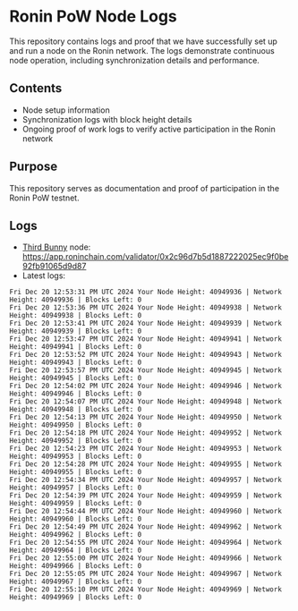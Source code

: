 # Ronin PoW Node Logs

This repository contains logs and proof that we have successfully set up and run a node on the Ronin network. The logs demonstrate continuous node operation, including synchronization details and performance.

## Contents

- Node setup information
- Synchronization logs with block height details
- Ongoing proof of work logs to verify active participation in the Ronin network

## Purpose

This repository serves as documentation and proof of participation in the Ronin PoW testnet.

## Logs

- [Third Bunny](https://thirdbunny.xyz/) node: https://app.roninchain.com/validator/0x2c96d7b5d1887222025ec9f0be92fb91065d9d87
- Latest logs:
```
Fri Dec 20 12:53:31 PM UTC 2024 Your Node Height: 40949936 | Network Height: 40949936 | Blocks Left: 0
Fri Dec 20 12:53:36 PM UTC 2024 Your Node Height: 40949938 | Network Height: 40949938 | Blocks Left: 0
Fri Dec 20 12:53:41 PM UTC 2024 Your Node Height: 40949939 | Network Height: 40949939 | Blocks Left: 0
Fri Dec 20 12:53:47 PM UTC 2024 Your Node Height: 40949941 | Network Height: 40949941 | Blocks Left: 0
Fri Dec 20 12:53:52 PM UTC 2024 Your Node Height: 40949943 | Network Height: 40949943 | Blocks Left: 0
Fri Dec 20 12:53:57 PM UTC 2024 Your Node Height: 40949945 | Network Height: 40949945 | Blocks Left: 0
Fri Dec 20 12:54:02 PM UTC 2024 Your Node Height: 40949946 | Network Height: 40949946 | Blocks Left: 0
Fri Dec 20 12:54:07 PM UTC 2024 Your Node Height: 40949948 | Network Height: 40949948 | Blocks Left: 0
Fri Dec 20 12:54:13 PM UTC 2024 Your Node Height: 40949950 | Network Height: 40949950 | Blocks Left: 0
Fri Dec 20 12:54:18 PM UTC 2024 Your Node Height: 40949952 | Network Height: 40949952 | Blocks Left: 0
Fri Dec 20 12:54:23 PM UTC 2024 Your Node Height: 40949953 | Network Height: 40949953 | Blocks Left: 0
Fri Dec 20 12:54:28 PM UTC 2024 Your Node Height: 40949955 | Network Height: 40949955 | Blocks Left: 0
Fri Dec 20 12:54:34 PM UTC 2024 Your Node Height: 40949957 | Network Height: 40949957 | Blocks Left: 0
Fri Dec 20 12:54:39 PM UTC 2024 Your Node Height: 40949959 | Network Height: 40949959 | Blocks Left: 0
Fri Dec 20 12:54:44 PM UTC 2024 Your Node Height: 40949960 | Network Height: 40949960 | Blocks Left: 0
Fri Dec 20 12:54:49 PM UTC 2024 Your Node Height: 40949962 | Network Height: 40949962 | Blocks Left: 0
Fri Dec 20 12:54:55 PM UTC 2024 Your Node Height: 40949964 | Network Height: 40949964 | Blocks Left: 0
Fri Dec 20 12:55:00 PM UTC 2024 Your Node Height: 40949966 | Network Height: 40949966 | Blocks Left: 0
Fri Dec 20 12:55:05 PM UTC 2024 Your Node Height: 40949967 | Network Height: 40949967 | Blocks Left: 0
Fri Dec 20 12:55:10 PM UTC 2024 Your Node Height: 40949969 | Network Height: 40949969 | Blocks Left: 0
```
